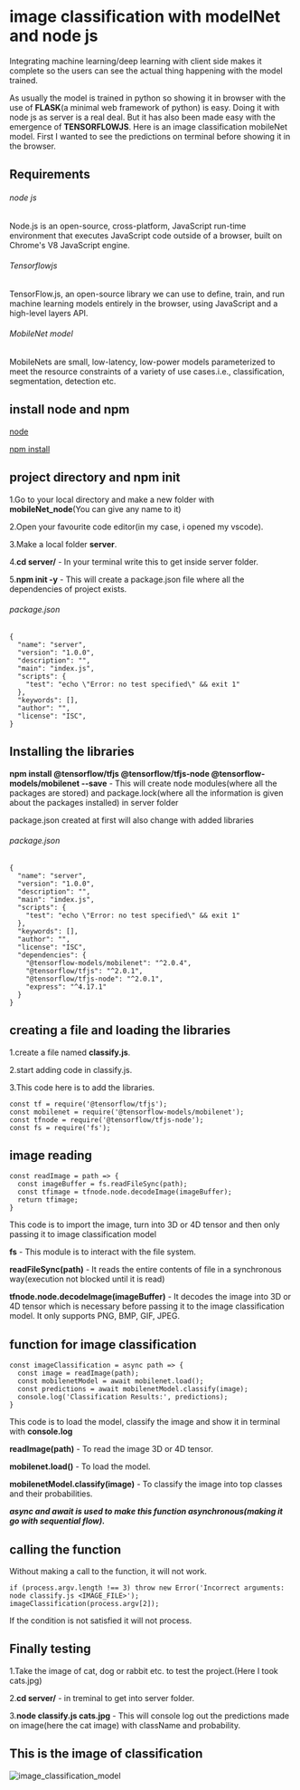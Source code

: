 # image classification with modelNet and node js

Integrating machine learning/deep learning with client side makes it complete so the users can see the actual thing happening with the model trained. 

As usually the model is trained in python so showing it in browser with the use of **FLASK**(a minimal web framework of python) is easy. Doing it with node js as server is a real deal.
But it has also been made easy with the emergence of **TENSORFLOWJS**. Here is an image classification mobileNet model. First I wanted to see the predictions on terminal before showing it in the browser.

## Requirements 

###### node js

Node.js is an open-source, cross-platform, JavaScript run-time environment that executes JavaScript code outside of a browser, built on Chrome's V8 JavaScript engine.

###### Tensorflowjs

TensorFlow.js, an open-source library we can use to define, train, and run machine learning models entirely in the browser, using JavaScript and a high-level layers API.

###### MobileNet model

MobileNets are small, low-latency, low-power models parameterized to meet the resource constraints of a variety of use cases.i.e., classification, segmentation, detection etc.

## install node and npm

[node](https://nodejs.org/en/)

[npm install](https://docs.npmjs.com/cli/install)

## project directory and npm init

1.Go to your local directory and make a new folder with **mobileNet_node**(You can give any name to it)

2.Open your favourite code editor(in my case, i opened my vscode).

3.Make a local folder **server**.

4.**cd server/** - In your terminal write this to get inside server folder.

5.**npm init -y** - This will create a package.json file where all the dependencies of project exists.

###### package.json

```
{
  "name": "server",
  "version": "1.0.0",
  "description": "",
  "main": "index.js",
  "scripts": {
    "test": "echo \"Error: no test specified\" && exit 1"
  },
  "keywords": [],
  "author": "",
  "license": "ISC",
}
```

## Installing the libraries

**npm install @tensorflow/tfjs @tensorflow/tfjs-node @tensorflow-models/mobilenet --save** - This will create node modules(where all the packages are stored) and package.lock(where all the information is given about the packages installed) in server folder

package.json created at first will also change with added libraries

###### package.json

```
{
  "name": "server",
  "version": "1.0.0",
  "description": "",
  "main": "index.js",
  "scripts": {
    "test": "echo \"Error: no test specified\" && exit 1"
  },
  "keywords": [],
  "author": "",
  "license": "ISC",
  "dependencies": {
    "@tensorflow-models/mobilenet": "^2.0.4",
    "@tensorflow/tfjs": "^2.0.1",
    "@tensorflow/tfjs-node": "^2.0.1",
    "express": "^4.17.1"
  }
}
```

## creating a file and loading the libraries

1.create a file named **classify.js**.

2.start adding code in classify.js.

3.This code here is to add the libraries.

```
const tf = require('@tensorflow/tfjs');
const mobilenet = require('@tensorflow-models/mobilenet');
const tfnode = require('@tensorflow/tfjs-node');
const fs = require('fs');
```

## image reading

```
const readImage = path => {
  const imageBuffer = fs.readFileSync(path);
  const tfimage = tfnode.node.decodeImage(imageBuffer);
  return tfimage;
}
```

This code is to import the image, turn into 3D or 4D tensor and then only passing it to image classification model

**fs** - This module is to interact with the file system.

**readFileSync(path)** - It reads the entire contents of file in a synchronous way(execution not blocked until it is read)

**tfnode.node.decodeImage(imageBuffer)** - It decodes the image into 3D or 4D tensor which is necessary before passing it to the image classification model. It only supports PNG, BMP, GIF, JPEG.

## function for image classification

```
const imageClassification = async path => {
  const image = readImage(path);
  const mobilenetModel = await mobilenet.load();
  const predictions = await mobilenetModel.classify(image);
  console.log('Classification Results:', predictions);
}
```

This code is to load the model, classify the image and show it in terminal with **console.log**

**readImage(path)** - To read the image 3D or 4D tensor.

**mobilenet.load()** - To load the model.

**mobilenetModel.classify(image)** - To classify the image into top classes and their probabilities.

***async and await is used to make this function asynchronous(making it go with sequential flow).***

## calling the function

Without making a call to the function, it will not work.

```
if (process.argv.length !== 3) throw new Error('Incorrect arguments: node classify.js <IMAGE_FILE>');
imageClassification(process.argv[2]);
```

If the condition is not satisfied it will not process.

## Finally testing

1.Take the image of cat, dog or rabbit etc. to test the project.(Here I took cats.jpg)

2.**cd server/** - in treminal to get into server folder.

3.**node classify.js cats.jpg** - This will console log out the predictions made on image(here the cat image) with className and probability.

## This is the image of classification

![image_classification_model](https://github.com/piyush-cosmo/mobileNet_node/server/mobileNet.png?raw=true)
